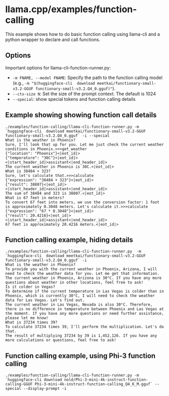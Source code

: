 # llama.cpp/examples/function-calling

This example shows how to do basic function calling using llama-cli and a python wrapper to declare and call functions.

## Options

Important options for llama-cli-function-runner.py:

-   `-m FNAME, --model FNAME`: Specify the path to the function calling model (e.g., `-m "$(huggingface-cli  download meetkai/functionary-small-v3.2-GGUF functionary-small-v3.2.Q4_0.gguf)"`).
-   `--ctx-size N`: Set the size of the prompt context. The default is 1024
-   `--special`: show special tokens and function calling details

## Example showing showing function call details

```
./examples/function-calling/llama-cli-function-runner.py -m `huggingface-cli  download meetkai/functionary-small-v3.2-GGUF functionary-small-v3.2.Q4_0.gguf` -i --special
What is the weather in Phoenix?
Sure, I'll look that up for you. Let me just check the current weather conditions in Phoenix.>>>get_weather
{"location": "Phoenix"}<|eot_id|>
{"temperature": "30C"}<|eot_id|><|start_header_id|>assistant<|end_header_id|>
The current weather in Phoenix is 30C.<|eot_id|>
What is 38484 + 323?
Sure, let's calculate that.>>>calculate
{"expression": "38484 + 323"}<|eot_id|>
{"result": 38807}<|eot_id|><|start_header_id|>assistant<|end_header_id|>
The sum of 38484 and 323 is 38807.<|eot_id|>
What is 67 feet in meters?
To convert 67 feet into meters, we use the conversion factor: 1 foot is approximately 0.3048 meters. Let's calculate it.>>>calculate
{"expression": "67 * 0.3048"}<|eot_id|>
{"result": 20.4216}<|eot_id|><|start_header_id|>assistant<|end_header_id|>
67 feet is approximately 20.4216 meters.<|eot_id|>
```

## Function calling example, hiding details
```
./examples/function-calling/llama-cli-function-runner.py  -m `huggingface-cli  download meetkai/functionary-small-v3.2-GGUF functionary-small-v3.2.Q4_0.gguf` -i
What is the weather in Phoenix?
To provide you with the current weather in Phoenix, Arizona, I will need to check the weather data for you. Let me get that information.
The current weather in Phoenix, Arizona is 30°C. If you have any more questions about weather in other locations, feel free to ask!
Is it colder in Vegas?
To determine if the current temperature in Las Vegas is colder than in Phoenix, which is currently 30°C, I will need to check the weather data for Las Vegas. Let's find out.
The current weather in Las Vegas, Nevada is also 30°C. Therefore, there is no difference in temperature between Phoenix and Las Vegas at the moment. If you have any more questions or need further assistance, please let me know!
What is 37234 times 39?
To calculate 37234 times 39, I'll perform the multiplication. Let's do that.
The result of multiplying 37234 by 39 is 1,452,126. If you have any more calculations or questions, feel free to ask!
```

## Function calling example, using Phi-3 function calling
```
./examples/function-calling/llama-cli-function-runner.py -m `huggingface-cli download nold/Phi-3-mini-4k-instruct-function-calling-GGUF Phi-3-mini-4k-instruct-function-calling_Q4_K_M.gguf` --special --display-prompt -i
```
